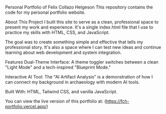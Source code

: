 Personal Portfolio of Felix Collazo Helgeson
This repository contains the code for my personal portfolio website.

About This Project
I built this site to serve as a clean, professional space to present my work and experience. It's a single index.html file that I use to practice my skills with HTML, CSS, and JavaScript.

The goal was to create something simple and effective that tells my professional story. It's also a space where I can test new ideas and continue learning about web development and system integration.

Features
Dual-Theme Interface: A theme toggler switches between a clean "Light Mode" and a tech-inspired "Blueprint Mode."

Interactive AI Tool: The "AI Artifact Analysis" is a demonstration of how I can connect my background in archaeology with modern AI tools.

Built With: HTML, Tailwind CSS, and vanilla JavaScript.

You can view the live version of this portfolio at:
(https://fch-portfolio.vercel.app/)

